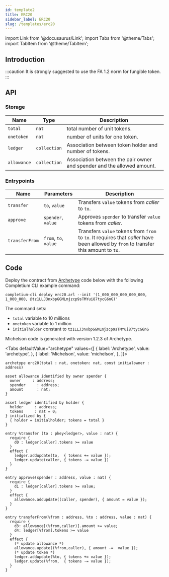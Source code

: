 ```yaml
---
id: template2
title: ERC20
sidebar_label: ERC20
slug: /templates/erc20
---
```

import Link from '@docusaurus/Link';
import Tabs from '@theme/Tabs';
import TabItem from '@theme/TabItem';

## Introduction

:::caution
It is strongly suggested to use the <Link to='/docs/templates/fa12'>FA 1.2</Link> norm for fungible token.
:::

## API

### Storage

| Name | Type | Description |
| -- | -- | -- |
| `total` | `nat` | total number of unit tokens. |
| `onetoken` | `nat` | number of units for one token. |
| `ledger` | `collection` | Association between token holder and number of tokens. |
| `allowance` | `collection` | Association between the pair owner and spender and the allowed amount. |
### Entrypoints

| Name | Parameters | Description |
| -- | -- | -- |
| `transfer` | `to`, `value` | Transfers `value` tokens from *caller* to `to`. |
| `approve` | `spender`, `value` | Approves `spender` to transfer `value` tokens from *caller*. |
| `transferFrom` | `from`, `to`, `value`| Transfers `value` tokens from `from` to `to`. It requires that *caller* have been allowed by `from` to transfer this amount to `to`.  |

## Code

Deploy the contract from <a href=''>Archetype</a> code below with the following <Link to='/docs/cli'>Completium CLI</Link> example command:

```
completium-cli deploy erc20.arl --init '(1_000_000_000_000_000, 1_000_000, @tz1LLJ3nxbpGGMLmjzcp9sTMYui87tycG6nG)'
```

The command sets:
* `total` variable to 10 millions
* `onetoken` variable to 1 million
* `initialholder` constant to `tz1LLJ3nxbpGGMLmjzcp9sTMYui87tycG6nG`

<Link to='/docs/contract/programming-language#micheslon'>Michelson</Link> code is generated with version 1.2.3 of Archetype.

<Tabs
  defaultValue="archetype"
  values={[
    { label: 'Archetype', value: 'archetype', },
    { label: 'Michelson', value: 'michelson', },
  ]}>

<TabItem value="archetype">


```archetype
archetype erc20(total : nat, onetoken: nat, const initialowner : address)

asset allowance identified by owner spender {
  owner     : address;
  spender     : address;
  amount      : nat;
}

asset ledger identified by holder {
  holder     : address;
  tokens     : nat = 0;
} initialized by {
  { holder = initialholder; tokens = total }
}

entry %transfer (to : pkey<ledger>, value : nat) {
  require {
    d0 : ledger[caller].tokens >= value
  }
  effect {
    ledger.addupdate(to,  { tokens += value });
    ledger.update(caller, { tokens -= value })
  }
}

entry approve(spender : address, value : nat) {
  require {
    d1 : ledger[caller].tokens >= value;
  }
  effect {
    allowance.addupdate((caller, spender), { amount = value });
  }
}

entry transferFrom(%from : address, %to : address, value : nat) {
  require {
    d3: allowance[(%from,caller)].amount >= value;
    d4: ledger[%from].tokens >= value
  }
  effect {
    (* update allowance *)
    allowance.update((%from,caller), { amount -=  value });
    (* update token *)
    ledger.addupdate(%to, { tokens += value });
    ledger.update(%from,  { tokens -= value });
  }
}
```

</TabItem>

<TabItem value="archetype">

```js

```

</TabItem>

</Tabs>
